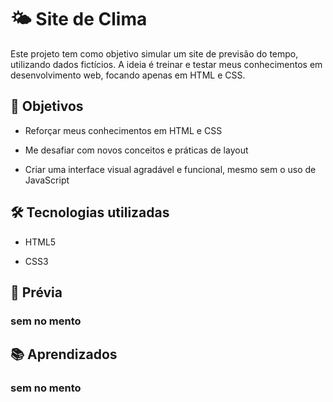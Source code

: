 # 🌤️ Site de Clima
Este projeto tem como objetivo simular um site de previsão do tempo, utilizando dados fictícios. A ideia é treinar e testar meus conhecimentos em desenvolvimento web, focando apenas em HTML e CSS.

## 🎯 Objetivos
- Reforçar meus conhecimentos em HTML e CSS

- Me desafiar com novos conceitos e práticas de layout

- Criar uma interface visual agradável e funcional, mesmo sem o uso de JavaScript

## 🛠️ Tecnologias utilizadas
- HTML5

- CSS3

## 📸 Prévia 
### sem no mento

## 📚 Aprendizados
### sem no mento
